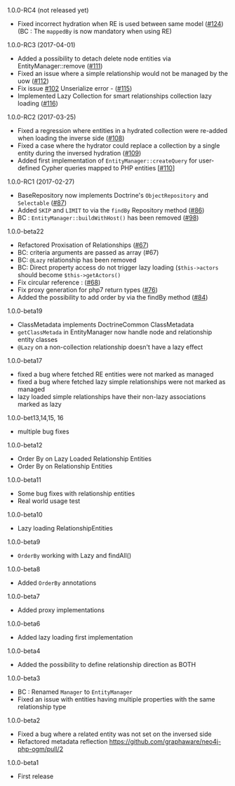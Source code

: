 1.0.0-RC4 (not released yet)

- Fixed incorrect hydration when RE is used between same model ([#124](https://github.com/graphaware/neo4j-php-ogm/pull/124))
  (BC : The `mappedBy` is now mandatory when using RE)

1.0.0-RC3 (2017-04-01)

- Added a possibility to detach delete node entities via EntityManager::remove ([#111](https://github.com/graphaware/neo4j-php-ogm/pull/111))
- Fixed an issue where a simple relationship would not be managed by the uow ([#112](https://github.com/graphaware/neo4j-php-ogm/pull/112))
- Fix issue [#102](https://github.com/graphaware/neo4j-php-ogm/issues/102) Unserialize error - ([#115](https://github.com/graphaware/neo4j-php-ogm/pull/115))
- Implemented Lazy Collection for smart relationships collection lazy loading ([#116](https://github.com/graphaware/neo4j-php-ogm/pull/116))

1.0.0-RC2 (2017-03-25)

- Fixed a regression where entities in a hydrated collection were re-added when loading the inverse side ([#108](https://github.com/graphaware/neo4j-php-ogm/pull/108))
- Fixed a case where the hydrator could replace a collection by a single entity during the inversed hydration ([#109](https://github.com/graphaware/neo4j-php-ogm/pull/109))
- Added first implementation of `EntityManager::createQuery` for user-defined Cypher queries mapped to PHP entities [[#110](https://github.com/graphaware/neo4j-php-ogm/pull/110)]

1.0.0-RC1 (2017-02-27)

- BaseRepository now implements Doctrine's `ObjectRepository` and `Selectable` ([#87](https://github.com/graphaware/neo4j-php-ogm/pull/87))
- Added `SKIP` and `LIMIT` to via the `findBy` Repository method ([#86](https://github.com/graphaware/neo4j-php-ogm/pull/86))
- BC : `EntityManager::buildWithHost()` has been removed ([#98](https://github.com/graphaware/neo4j-php-ogm/pull/98))

1.0.0-beta22

- Refactored Proxisation of Relationships ([#67](https://github.com/graphaware/neo4j-php-ogm/pull/67))
- BC: criteria arguments are passed as array (#67)
- BC: `@Lazy` relationship has been removed
- BC: Direct property access do not trigger lazy loading (`$this->actors` should become `$this->getActors()`
- Fix circular reference : ([#68](https://github.com/graphaware/neo4j-php-ogm/pull/68))
- Fix proxy generation for php7 return types ([#76](https://github.com/graphaware/neo4j-php-ogm/pull/76))
- Added the possibility to add order by via the findBy method ([#84](https://github.com/graphaware/neo4j-php-ogm/pull/84))

1.0.0-beta19

- ClassMetadata implements DoctrineCommon ClassMetadata
- `getClassMetada` in EntityManager now handle node and relationship entity classes
- `@Lazy` on a non-collection relationship doesn't have a lazy effect

1.0.0-beta17

- fixed a bug where fetched RE entities were not marked as managed
- fixed a bug where fetched lazy simple relationships were not marked as managed
- lazy loaded simple relationships have their non-lazy associations marked as lazy

1.0.0-bet13,14,15, 16

- multiple bug fixes

1.0.0-beta12

- Order By on Lazy Loaded Relationship Entities
- Order By on Relationship Entities

1.0.0-beta11

- Some bug fixes with relationship entities
- Real world usage test

1.0.0-beta10

- Lazy loading RelationshipEntities

1.0.0-beta9

- `OrderBy` working with Lazy and findAll()

1.0.0-beta8

- Added `OrderBy` annotations

1.0.0-beta7

- Added proxy implementations

1.0.0-beta6

- Added lazy loading first implementation

1.0.0-beta4

- Added the possibility to define relationship direction as BOTH

1.0.0-beta3

- BC : Renamed `Manager` to `EntityManager`
- Fixed an issue with entities having multiple properties with the same relationship type

1.0.0-beta2

-  Fixed a bug where a related entity was not set on the inversed side
-  Refactored metadata reflection https://github.com/graphaware/neo4j-php-ogm/pull/2

1.0.0-beta1

- First release
